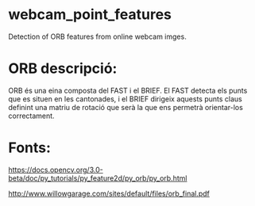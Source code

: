 # webcam_point_features
Detection of ORB features from online webcam imges.

# ORB descripció:

ORB és una eina composta del FAST i el BRIEF. El FAST detecta els punts que es situen en les cantonades, i el BRIEF dirigeix aquests punts claus definint una matriu de rotació que serà la que ens permetrà orientar-los correctament.

# Fonts: 

https://docs.opencv.org/3.0-beta/doc/py_tutorials/py_feature2d/py_orb/py_orb.html 

http://www.willowgarage.com/sites/default/files/orb_final.pdf
